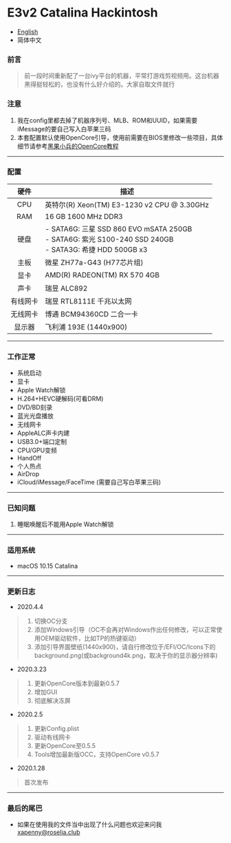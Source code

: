

# E3v2 Catalina Hackintosh

- [English](https://github.com/xapenny/E3v2-Catalina-Hackintosh-setup/blob/master/README_EN.md)
- 简体中文

### 前言

> 前一段时间重新配了一台ivy平台的机器，平常打游戏剪视频用。这台机器黑得挺轻松的，也没有什么好介绍的。大家自取文件就行

### 注意

1. 我在config里都去掉了机器序列号、MLB、ROM和UUID，如果需要iMessage的要自己写入白苹果三码
2. 本套配置默认使用OpenCore引导，使用前需要在BIOS里修改一些项目，具体细节请参考[黑果小兵的OpenCore教程](https://blog.daliansky.net/OpenCore-BootLoader.html)

---

### 配置

|   硬件   | 描述                                                         |
| :------: | ------------------------------------------------------------ |
|   CPU    | 英特尔(R) Xeon(TM) E3-1230 v2 CPU @ 3.30GHz                   |
|   RAM    | 16 GB 1600 MHz DDR3                                          |
|   硬盘   | - SATA6G: 三星 SSD 860 EVO mSATA 250GB <br/>- SATA6G: 紫光 S100-240 SSD 240GB<br/>- SATA3G: 希捷 HDD 500GB x3 |
|   主板   | 微星 ZH77a-G43 (H77芯片组)                                                |
|   显卡   | AMD(R) RADEON(TM) RX 570 4GB                                 |
|   声卡   | 瑞昱 ALC892                                               |
| 有线网卡 | 瑞昱 RTL8111E 千兆以太网                |
| 无线网卡 | 博通 BCM94360CD 二合一卡                                         |
|  显示器  | 飞利浦 193E (1440x900)                                      |

---

### 工作正常

- 系统启动
- 显卡
- Apple Watch解锁
- H.264+HEVC硬解码(可看DRM)
- DVD/BD刻录
- 蓝光光盘播放
- 无线网卡
- AppleALC声卡内建
- USB3.0+端口定制
- CPU/GPU变频
- HandOff
- 个人热点
- AirDrop
- iCloud/iMessage/FaceTime (需要自己写白苹果三码)

---

### 已知问题

1. 睡眠唤醒后不能用Apple Watch解锁

---


### 适用系统

- macOS 10.15 Catalina

---

### 更新日志

- 2020.4.4

> 1. 切换OC分支
> 2. 添加Windows引导（OC不会再对Windows作出任何修改，可以正常使用OEM驱动软件，比如TP的热键驱动）
> 3. 添加引导界面壁纸(1440x900)，请自行修改位于/EFI/OC/Icons下的background.png(或background4k.png，取决于你的显示器分辨率)

- 2020.3.23
> 1. 更新OpenCore版本到最新0.5.7
> 2. 增加GUI
> 3. 彻底解决冻屏

- 2020.2.5

> 1. 更新Config.plist
> 2. 驱动有线网卡
> 3. 更新OpenCore至0.5.5
> 4. Tools增加最新版OCC，支持OpenCore v0.5.7


- 2020.1.28

> 首次发布

---

### 最后的尾巴

- 如果在使用我的文件当中出现了什么问题也欢迎来问我<xapenny@roselia.club>
